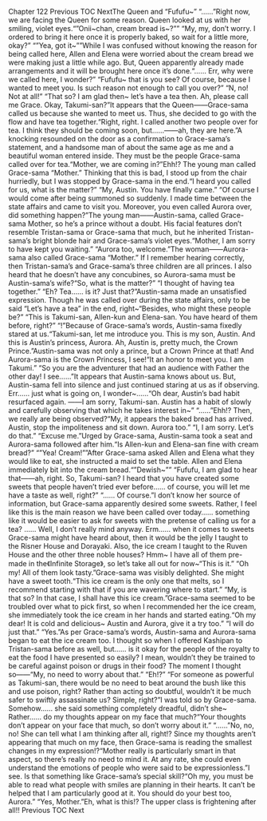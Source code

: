 Chapter 122 Previous TOC NextThe Queen and “Fufufu~” “……”Right now, we are facing the Queen for some reason. Queen looked at us with her smiling, violet eyes.“”Onii~chan, cream bread is~?”” “My, my, don’t worry. I ordered to bring it here once it is properly baked, so wait for a little more, okay?” “”Yea, got it~””While I was confused without knowing the reason for being called here, Allen and Elena were worried about the cream bread we were making just a little while ago. But, Queen apparently already made arrangements and it will be brought here once it’s done.“…… Err, why were we called here, I wonder?” “Fufufu~ that is you see? Of course, because I wanted to meet you. Is such reason not enough to call you over?” “N, no! Not at all!” “That so? I am glad then~ let’s have a tea then. Ah, please call me Grace. Okay, Takumi-san?”It appears that the Queen――Grace-sama called us because she wanted to meet us. Thus, she decided to go with the flow and have tea together.“Right, right. I called another two people over for tea. I think they should be coming soon, but……――ah, they are here.”A knocking resounded on the door as a confirmation to Grace-sama’s statement, and a handsome man of about the same age as me and a beautiful woman entered inside. They must be the people Grace-sama called over for tea.“Mother, we are coming in?”Ehh!? The young man called Grace-sama “Mother.” Thinking that this is bad, I stood up from the chair hurriedly, but I was stopped by Grace-sama in the end.“I heard you called for us, what is the matter?” “My, Austin. You have finally came.” “Of course I would come after being summoned so suddenly. I made time between the state affairs and came to visit you. Moreover, you even called Aurora over, did something happen?”The young man――Austin-sama, called Grace-sama Mother, so he’s a prince without a doubt. His facial features don’t resemble Tristan-sama or Grace-sama that much, but he inherited Tristan-sama’s bright blonde hair and Grace-sama’s violet eyes.“Mother, I am sorry to have kept you waiting.” “Aurora too, welcome.”The woman――Aurora-sama also called Grace-sama “Mother.” If I remember hearing correctly, then Tristan-sama’s and Grace-sama’s three children are all princes. I also heard that he doesn’t have any concubines, so Aurora-sama must be Austin-sama’s wife?“So, what is the matter?” “I thought of having tea together.” “Eh? Tea…… is it? Just that?”Austin-sama made an unsatisfied expression. Though he was called over during the state affairs, only to be said “Let’s have a tea” in the end, right~“Besides, who might these people be?” “This is Takumi-san, Allen-kun and Elena-san. You have heard of them before, right?” “!”Because of Grace-sama’s words, Austin-sama fixedly stared at us.“Takumi-san, let me introduce you. This is my son, Austin. And this is Austin’s princess, Aurora. Ah, Austin is, pretty much, the Crown Prince.”Austin-sama was not only a prince, but a Crown Prince at that! And Aurora-sama is the Crown Princess, I see!“It an honor to meet you. I am Takumi.” “So you are the adventurer that had an audience with Father the other day! I see……”It appears that Austin-sama knows about us. But, Austin-sama fell into silence and just continued staring at us as if observing. Err…… just what is going on, I wonder~……“Oh dear, Austin’s bad habit resurfaced again. ――I am sorry, Takumi-san. Austin has a habit of slowly and carefully observing that which he takes interest in~” “……”Ehh!? Then, we really are being observed?“My, it appears the baked bread has arrived. Austin, stop the impoliteness and sit down. Aurora too.” “I, I am sorry. Let’s do that.” “Excuse me.”Urged by Grace-sama, Austin-sama took a seat and Aurora-sama followed after him.“Is Allen-kun and Elena-san fine with cream bread?” “”Yea! Cream!””After Grace-sama asked Allen and Elena what they would like to eat, she instructed a maid to set the table. Allen and Elena immediately bit into the cream bread.“”Dewish~”” “Fufufu, I am glad to hear that――ah, right. So, Takumi-san? I heard that you have created some sweets that people haven’t tried ever before…… of course, you will let me have a taste as well, right?” “…… Of course.”I don’t know her source of information, but Grace-sama apparently desired some sweets. Rather, I feel like this is the main reason we have been called over today…… something like it would be easier to ask for sweets with the pretense of calling us for a tea? …… Well, I don’t really mind anyway. Erm…… when it comes to sweets Grace-sama might have heard about, then it would be the jelly I taught to the Risner House and Dorayaki. Also, the ice cream I taught to the Ruven House and the other three noble houses? Hmm~ I have all of them pre-made in the《Infinite Storage》, so let’s take all out for now~“This is it.” “Oh my! All of them look tasty.”Grace-sama was visibly delighted. She might have a sweet tooth.“This ice cream is the only one that melts, so I recommend starting with that if you are wavering where to start.” “My, is that so? In that case, I shall have this ice cream.”Grace-sama seemed to be troubled over what to pick first, so when I recommended her the ice cream, she immediately took the ice cream in her hands and started eating.“Oh my dear! It is cold and delicious~ Austin and Aurora, give it a try too.” “I will do just that.” “Yes.”As per Grace-sama’s words, Austin-sama and Aurora-sama began to eat the ice cream too. I thought so when I offered Kashipan to Tristan-sama before as well, but…… is it okay for the people of the royalty to eat the food I have presented so easily? I mean, wouldn’t they be trained to be careful against poison or drugs in their food? The moment I thought so――“My, no need to worry about that.” “Eh!?” “For someone as powerful as Takumi-san, there would be no need to beat around the bush like this and use poison, right? Rather than acting so doubtful, wouldn’t it be much safer to swiftly assassinate us? Simple, right?”I was told so by Grace-sama. Somehow…… she said something completely dreadful, didn’t she~ Rather…… do my thoughts appear on my face that much?“Your thoughts don’t appear on your face that much, so don’t worry about it.” “……”No, no, no! She can tell what I am thinking after all, right!? Since my thoughts aren’t appearing that much on my face, then Grace-sama is reading the smallest changes in my expression!?“Mother really is particularly smart in that aspect, so there’s really no need to mind it. At any rate, she could even understand the emotions of people who were said to be expressionless.”I see. Is that something like Grace-sama’s special skill?“Oh my, you must be able to read what people with smiles are planning in their hearts. It can’t be helped that I am particularly good at it. You should do your best too, Aurora.” “Yes, Mother.”Eh, what is this!? The upper class is frightening after all!! Previous TOC Next